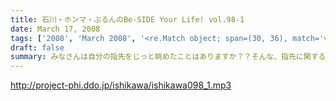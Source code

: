 ```yaml
---
title: 石川・ホンマ・ぶるんのBe-SIDE Your Life! vol.98-1
date: March 17, 2008
tags: ['2008', 'March 2008', '<re.Match object; span=(30, 36), match='vol.98'>']
draft: false
summary: みなさんは自分の指先をじっと眺めたことはありますか？？そんな、指先に関するなぞめいた３月中旬・・・であります。ホンマさん、手袋が怪しすぎる。NAMAE
---
```


http://project-phi.ddo.jp/ishikawa/ishikawa098_1.mp3
